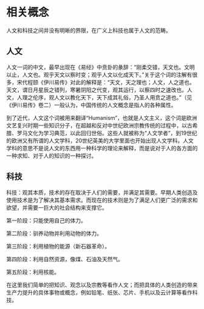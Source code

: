 # 相关概念

人文和科技之间并没有明晰的界限，在广义上科技也属于人文的范畴。

## 人文

人文一词的中文，最早出现在《易经》中贲卦的彖辞：“刚柔交错，天文也。文明以止，人文也。观乎天文以察时变；观乎人文以化成天下。”关于这个词的注解有很多，宋代程颐《伊川易传》对此的解释是：“天文，天之理也；人文，人之道也。天文，谓日月星辰之错列，寒暑阴阳之代变，观其运行，以察四时之速改也。人文，人理之伦序，观人文以教化天下，天下成其礼俗，乃圣人用贲之道也。”（见《伊川易传》卷二）一般认为，中国传统的人文概念是指人的各种属性。

到了近代，人文这个词被用来翻译“Humanism”，也就是人文主义，这个词是欧洲文艺复兴时期一些知识分子，在超越和反对中世纪欧洲宗教传统的过程中，以古希腊、罗马文化为学习典范，以此回归世俗。这些人就被称为“人文学者”，到19世纪的欧洲又有所谓的人文学科，20世纪英美的大学里面也开始出现人文学科。人文学科的意思不是说人文的东西用一种科学的理论来解释，而是说对于人的各方面的一种求知、对于人的知识的一种探讨。

## 科技

科技：观其本质，技术的存在取决于人们的需要，并满足其需要。早期人类创造及使用技术是为了解决其基本需求。而现在的技术则是为了满足人们更广泛的需求和欲望，并需要一巨大的社会结构来支撑它。

第一阶段：只能使用自己的体力。

第二阶段：驯养动物并利用动物的体力。

第三阶段：利用植物的能源（新石器革命）。

第四阶段：利用自然资源，像煤、石油及天然气。

第五阶段：利用核能。

在这里我们简单的把知识、观念以及宗教等看作人文；而把具体的人类创造的带来生产力提升的具体事物或概念，例如铅笔、纸张、芯片、手机以及云计算等看作科技。

## 



